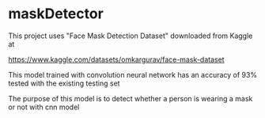 # maskDetector

This project uses "Face Mask Detection Dataset" downloaded from Kaggle at

https://www.kaggle.com/datasets/omkargurav/face-mask-dataset

This model trained with convolution neural network has an accuracy of 93% tested with the existing testing set

The purpose of this model is to detect whether a person is wearing a mask or not with cnn model
